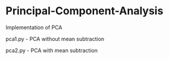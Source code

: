 # Principal-Component-Analysis
Implementation of PCA

pca1.py - PCA without mean subtraction

pca2.py - PCA with mean subtraction
